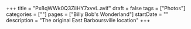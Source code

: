 +++
title = "Px8qWWk0Q3ZiiHY7xvvL.avif"
draft = false
tags = ["Photos"]
categories = [""]
pages = ["Billy Bob's Wonderland"]
startDate = ""
description = "The original East Barboursville location"
+++
